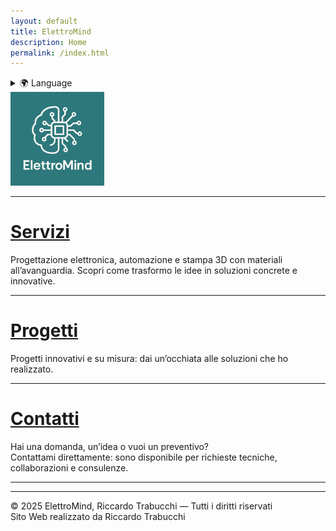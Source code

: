 ```yaml
---
layout: default
title: ElettroMind
description: Home
permalink: /index.html
---
```


<details>
  <summary>🌍 Language</summary>
  <ul>
    <li><a href="/index.html">🇮🇹 Italiano</a></li>
    <li><a href="/pages/en/index.html">🇬🇧 English</a></li>
  </ul>
</details>

<img src="/assets/img/logo.png" alt="Logo ElettroMind" width="150">

***

# [Servizi](/pages/it/servizi.html)
Progettazione elettronica, automazione e stampa 3D con materiali all’avanguardia. 
Scopri come trasformo le idee in soluzioni concrete e innovative.

***

# [Progetti](/pages/it/progetti.html)
Progetti innovativi e su misura: dai un’occhiata alle soluzioni che ho realizzato.

***

# [Contatti](/pages/it/contatti.html)
Hai una domanda, un’idea o vuoi un preventivo?  
Contattami direttamente: sono disponibile per richieste tecniche, collaborazioni e consulenze.

***

---
© 2025 ElettroMind, Riccardo Trabucchi — Tutti i diritti riservati  
Sito Web realizzato da Riccardo Trabucchi
